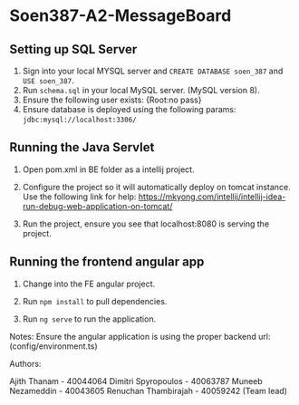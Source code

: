 # Soen387-A2-MessageBoard

## Setting up SQL Server

1. Sign into your local MYSQL server and `CREATE DATABASE soen_387` and `USE soen_387`.
1. Run `schema.sql` in your local MySQL server. (MySQL version 8). 
2. Ensure the following user exists: {Root:no pass}
3. Ensure database is deployed using the following params: `jdbc:mysql://localhost:3306/`


## Running the Java Servlet

1. Open pom.xml in BE folder as a intellij project.

2. Configure the project so it will automatically deploy on tomcat instance. Use the following link for help:  https://mkyong.com/intellij/intellij-idea-run-debug-web-application-on-tomcat/

3. Run the project, ensure you see that localhost:8080 is serving the project.


## Running the frontend angular app

1. Change into the FE angular project.

2. Run `npm install` to pull dependencies.

3. Run `ng serve` to run the application. 

Notes: Ensure the angular application is using the proper backend url: (config/environment.ts)


Authors:

Ajith Thanam - 40044064
Dimitri Spyropoulos - 40063787
Muneeb Nezameddin - 40043605
Renuchan Thambirajah - 40059242 (Team lead)
